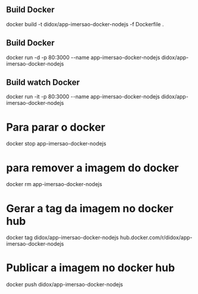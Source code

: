 
## Build Docker
docker build -t didox/app-imersao-docker-nodejs -f Dockerfile .

## Build Docker
docker run -d -p 80:3000 --name app-imersao-docker-nodejs didox/app-imersao-docker-nodejs

## Build watch Docker
docker run -it -p 80:3000 --name app-imersao-docker-nodejs didox/app-imersao-docker-nodejs

# Para parar o docker
docker stop app-imersao-docker-nodejs

# para remover a imagem do docker
docker rm app-imersao-docker-nodejs

# Gerar a tag da imagem no docker hub
docker tag didox/app-imersao-docker-nodejs hub.docker.com/r/didox/app-imersao-docker-nodejs

# Publicar a imagem no docker hub
docker push didox/app-imersao-docker-nodejs